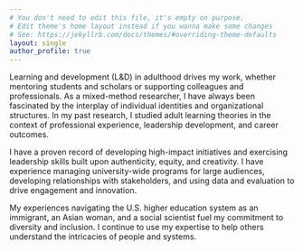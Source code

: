 ```yaml
---
# You don't need to edit this file, it's empty on purpose.
# Edit theme's home layout instead if you wanna make some changes
# See: https://jekyllrb.com/docs/themes/#overriding-theme-defaults
layout: single
author_profile: true
---
```


Learning and development (L&D) in adulthood drives my work, whether mentoring students and scholars or supporting colleagues and professionals. As a mixed-method researcher, I have always been fascinated by the interplay of individual identities and organizational structures. In my past research, I studied adult learning theories in the context of professional experience, leadership development, and career outcomes.

I have a proven record of developing high-impact initiatives and exercising leadership skills built upon authenticity, equity, and creativity. I have experience managing university-wide programs for large audiences, developing relationships with stakeholders, and using data and evaluation to drive engagement and innovation. 

My experiences navigating the U.S. higher education system as an immigrant, an Asian woman, and a social scientist fuel my commitment to diversity and inclusion. I continue to use my expertise to help others understand the intricacies of people and systems.
